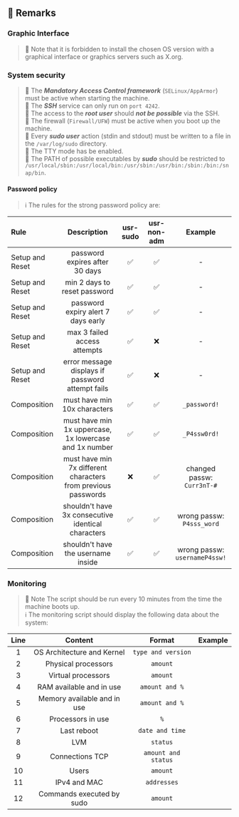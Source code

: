 ## 🔎 Remarks

### Graphic Interface

> 🚨 Note that it is forbidden to install the chosen OS version with a graphical interface or graphics servers such as X.org.  

### System security

> 🚨 The **_Mandatory Access Control framework_** (`SELinux/AppArmor`) must be active when starting the machine.  
> 🚨 The _**SSH**_ service can only run on `port 4242`.  
> 🚨 The access to the _**root user**_ should _**not be possible**_ via the SSH.  
> 🚨 The firewall (`Firewall/UFW`) must be active when you boot up the machine.  
> 🚨 Every _**sudo user**_ action (stdin and stdout) must be written to a file in the `/var/log/sudo` directory.  
> 🚨 The TTY mode has be enabled.  
> 🚨 The PATH of possible executables by _**sudo**_ should be restricted to `/usr/local/sbin:/usr/local/bin:/usr/sbin:/usr/bin:/sbin:/bin:/snap/bin`. 

 
#### Password policy 
> ℹ️ The rules for the strong password policy are:  

| Rule | Description | usr-sudo | usr-non-adm | Example |
|:-----|:-----------:|:--------:|:-----------:|:-------:|
| Setup and Reset |password expires after 30 days | ✅ | ✅ |-|
| Setup and Reset |min 2 days to reset password| ✅ | ✅ |-|
| Setup and Reset |password expiry alert 7 days early| ✅ | ✅ |-|
| Setup and Reset |max 3 failed access attempts| ✅ | ❌ |-|
| Setup and Reset |error message displays if password attempt fails| ✅ | ❌ |-|
| Composition |must have min 10x characters | ✅ | ✅ | `_password!` |
| Composition |must have min 1x uppercase, 1x lowercase and 1x number | ✅ | ✅ | `_P4ssw0rd!` |
| Composition |must have min 7x different characters from previous passwords| ❌ | ✅ | changed passw: `Curr3nT-#` |
| Composition |shouldn't have 3x consecutive identical characters| ✅ | ✅ | wrong passw: `P4sss_word` |
| Composition |shouldn't have the username inside| ✅ | ✅ | wrong passw: `usernameP4ssw!` |

### Monitoring

> 🚨 Note The script should be run every 10 minutes from the time the machine boots up.  
> ℹ️ The monitoring script should display the following data about the system:  

| Line | Content | Format | Example |
|:----:|:-------:|:------:|:-------:|
|1|OS Architecture and Kernel|`type and version`||
|2|Physical processors|`amount`||
|3|Virtual processors|`amount`||
|4|RAM available and in use|`amount and %`||
|5|Memory available and in use|`amount and %`||
|6|Processors in use|`%`||
|7|Last reboot|`date and time`||
|8|LVM|`status`||
|9|Connections TCP|`amount and status`||
|10|Users|`amount`||
|11|IPv4 and MAC|`addresses`||
|12|Commands executed by sudo|`amount`||
 
